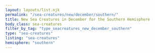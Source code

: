 ```yaml
---
layout: layouts/list.njk
permalink: "/sea-creatures/new/december/southern/"
title: New Sea Creatures in December for the Southern Hemisphere
body_class: sea-creatures
filter_by_tag: "type_seacreatures_new_december_southern"
type: "sea-creatures"
listing: "sea-creatures"
hemisphere: "southern"
---
```

